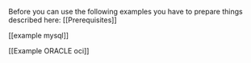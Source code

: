Before you can use the following examples you have to prepare things described here: [[Prerequisites]]

[[example mysql]]

[[Example ORACLE oci]]

